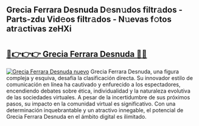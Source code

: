 ## Grecia Ferrara Desnuda D𝚎sn𝚞dos filtr𝚊dos - Parts-zdu Vid𝚎os filtr𝚊dos - N𝚞evas f𝚘tos atr𝚊ctivas zeHXi

# <h2><a href="http://mb1uel.tromn.icu/?c=Grecia+Ferrara+Desnuda">🔗👉👉👉 Grecia Ferrara Desnuda 🔗🔗</a></h2>

[![Grecia Ferrara Desnuda nuevo](https://i.imgur.com/pEAQMta.gif)](http://mb1uel.tromn.icu/?c=Grecia+Ferrara+Desnuda)
Grecia Ferrara Desnuda, una figura compleja y esquiva, desafía la clasificación directa. Su innovador estilo de comunicación en línea ha cautivado y enfurecido a los espectadores, encendiendo debates sobre ética, individualidad y la naturaleza evolutiva de las sociedades virtuales. A pesar de la incertidumbre de sus próximos pasos, su impacto en la comunidad virtual es significativo. Con una determinación inquebrantable y un atractivo innegable, el potencial de Grecia Ferrara Desnuda en el ámbito digital es ilimitado.
